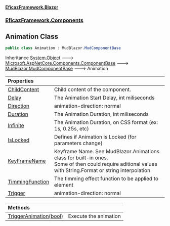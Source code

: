 #### [EficazFramework.Blazor](EficazFrameworkBlazor.md 'EficazFramework Blazor')
### [EficazFramework.Components](EficazFrameworkBlazor.md#EficazFramework.Components 'EficazFramework.Components')

## Animation Class

```csharp
public class Animation : MudBlazor.MudComponentBase
```

Inheritance [System.Object](https://docs.microsoft.com/en-us/dotnet/api/System.Object 'System.Object') &#129106; [Microsoft.AspNetCore.Components.ComponentBase](https://docs.microsoft.com/en-us/dotnet/api/Microsoft.AspNetCore.Components.ComponentBase 'Microsoft.AspNetCore.Components.ComponentBase') &#129106; [MudBlazor.MudComponentBase](https://docs.microsoft.com/en-us/dotnet/api/MudBlazor.MudComponentBase 'MudBlazor.MudComponentBase') &#129106; Animation

| Properties | |
| :--- | :--- |
| [ChildContent](EficazFramework.Components/Animation/ChildContent.md 'EficazFramework.Components.Animation.ChildContent') | Child content of the component. |
| [Delay](EficazFramework.Components/Animation/Delay.md 'EficazFramework.Components.Animation.Delay') | The Animation Start Delay, int miliseconds |
| [Direction](EficazFramework.Components/Animation/Direction.md 'EficazFramework.Components.Animation.Direction') | animation-direction: normal|reverse|alternate|alternate-reverse; |
| [Duration](EficazFramework.Components/Animation/Duration.md 'EficazFramework.Components.Animation.Duration') | The Animation Duration, int miliseconds |
| [Infinite](EficazFramework.Components/Animation/Infinite.md 'EficazFramework.Components.Animation.Infinite') | The Animation Duration, on CSS format (ex: 1s, 0.25s, etc) |
| [IsLocked](EficazFramework.Components/Animation/IsLocked.md 'EficazFramework.Components.Animation.IsLocked') | Defines if Animation is Locked (for parameters change) |
| [KeyFrameName](EficazFramework.Components/Animation/KeyFrameName.md 'EficazFramework.Components.Animation.KeyFrameName') | Keyframe Name. See MudBlazor.Animations class for built-in ones.<br/>Some of then could require aditional values with String.Format or string interpolation |
| [TimmingFunction](EficazFramework.Components/Animation/TimmingFunction.md 'EficazFramework.Components.Animation.TimmingFunction') | The timming effect function to be applied to element |
| [Trigger](EficazFramework.Components/Animation/Trigger.md 'EficazFramework.Components.Animation.Trigger') | animation-direction: normal|reverse|alternate|alternate-reverse; |

| Methods | |
| :--- | :--- |
| [TriggerAnimation(bool)](EficazFramework.Components/Animation/TriggerAnimation(bool).md 'EficazFramework.Components.Animation.TriggerAnimation(bool)') | Execute the animation |
